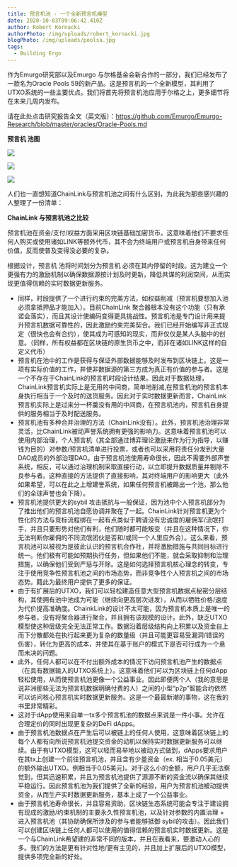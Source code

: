 ```yaml
---
title: 预言机池 - 一个全新预言机模型
date: 2020-10-03T09:06:42.410Z
author: Robert Kornacki
authorPhoto: /img/uploads/robert_kornacki.jpg
blogPhoto: /img/uploads/poolsa.jpg
tags:
  - Building Ergo
---
```

<!--StartFragment-->

作为Emurgo研究部以及Emurgo 与尔格基金会新合作的一部分，我们已经发布了一款名为Oracle Pools 59的新产品。这是预言机的一个全新模型，其利用了UTXO系统的一些主要优点。我们将首先将预言机池应用于尔格之上，更多细节将在未来几周内发布。

请在此处点击研究报告全文（英文版）：<https://github.com/Emurgo/Emurgo-Research/blob/master/oracles/Oracle-Pools.md>

**预言机 池图**

<!--EndFragment-->

![](/img/uploads/or1.jpg)

![](/img/uploads/or2.jpg)

![](/img/uploads/or3aa.jpg)

<!--StartFragment-->

人们也一直想知道ChainLink与预言机池之间有什么区别，为此我为那些感兴趣的人整理了一份清单：

<!--EndFragment-->

<!--StartFragment-->

**ChainLink 与预言机池之比较**

预言机池在资金/支付/权益方面采用区块链基础加密货币。这意味着他们不要求任何人购买或使用诸如LINK等额外代币，其不会为终端用户或预言机自身带来任何价值，反而使普及变得没必要的复杂。

根据设计，预言机 池将时间划分为预言机 必须在其内停留的时段。这为建立一个更强有力的激励机制以确保数据源按计划及时更新，降低共谋的利润空间，从而实现更值得信赖的实时数据更新服务。

* 同样，时段提供了一个进行约束的完美方法，如权益削减（预言机要想加入池必须拿抵押品才能加入）。目前ChainLink 聚合器根本没有这个功能（只有承诺会落实），而且其设计使编码变得更具挑战性。预言机池是专门设计用来提升预言机数据可靠性的，因此激励约束完美契合。我们已经开始编写非正式规定（很快也会有合约），使其成为可感知的现实，而非仅仅是某人头脑中的创意。（同样，所有权益都在区块链的原生货币之中，而非在诸如LINK这样的自定义代币）
* 预言机在池中的工作是获得与保证外部数据能够及时发布到区块链上。这是一项有实际价值的工作，并使非数据源的第三方成为真正有价值的参与者。这是一个不存在于ChainLink的预言机时段设计结果。因此对于数据处理，ChainLink预言机实际上是无用的中间商，简单地削减,在预言机池的预言机本身执行相当于一个及时的送货服务。因此对于实时数据更新而言，ChainLink 预言机实际上是过来分一杯羹没有用的中间商，在预言机池内，预言机自身提供的服务相当于及时配送服务。
* 预言机池有多种合并治理的方法（ChainLink没有）。此外，预言机池治理非常灵活，比ChainLink被动声誉系统拥有更强的影响力。这意味着预言机池可以使用内部治理，个人预言机（其全部通过博弈理论激励来作为行为指导，以赚钱为目的）对参数/预言机清单进行投票，或者也可以采用将责任分发到大量DAO成员的外部治理DAO。由于预言机池使用寿命很长，因此不需要外部声誉系统，相反，可以通过治理机制采取直接行动，以立即提升数据质量并剔除不良参与者。这种直接的方法提供了直接影响，其对终端用户的影响更大（此外如果希望，可以在此之上增建誉系统，如果任何预言机被踢出一个池，那么他们的全球声誉也会下降）。
* 预言机池提供更大的sybil 攻击抵抗与一般保证，因为池中个人预言机部分为了推出他们的预言机池自愿协调并聚在了一起。ChainLink针对预言机更为个性化的方法与竞标流程绑在一起有点类似于聘请没有忠诚度的雇佣军/流氓打手，并且只要形势对他们有利，他们随时都可能叛变（并且在这种情况下，你无法判断你雇佣的不同流氓团伙是否和/或同一个人里应外合）。这么来看，预言机池可以被视为是彼此认识的预言机合作社，并将激励措施与共同目标进行统一。他们极有可能如预期执行任务，但如果他们不能，就会采取抑制和治理措施，以确保他们受到严惩与开除。这是如何选择预言机核心理念的转变，专注于使用竞争性预言机池之间的市场态势，而非竞争性个人预言机之间的市场态势。籍此为最终用户提供了更多的保证。
* 由于有扩展后的UTXO，我们可以轻松建造任意大型预言机数据点秘密分层结构，其使拥有池中池成为可能（继续向更高层次进发），从而以牺牲价格/速度为代价提高准确度。ChainkLink的设计不太可能，因为预言机本质上是唯一的参与者，没有将聚合器进行聚合，并且拥有该规模的设计。此外，缺乏UTXO模型使这种层级完全无法正常工作。数据沿着层级结构向上积累以及资金自上而下分散都处在执行起来更为复杂的数量级（并且可能更容易受漏洞/错误的伤害），转化为更高的成本，并使其在基于账户的模式下是否可行成为一个悬而未决的问题。
* 此外，任何人都可以在不付出额外成本的情况下访问预言机池产生的数据点（在具有数据输入的UTXO系统上）。这意味着他们可以为区块链上任何dApp轻松使用，从而使预言机池更像一个公益事业。因此即便两个人（我的意思是说非洲那些无法为预言机数据明确付费的人）之间的小型“p2p”智能合约依然可以访问核心预言机实时数据更新服务。这是一个最最新潮的事物，这在我的书里非常精彩。
* 这对于dApp使用来自单一tx多个预言机池的数据点来说是一件小事。允许在合理定价的同时出现更复杂的DeFi dApps。
* 由于预言机池数据点在产生后可以被链上的任何人使用，这意味着区块链上的每个人都有向所说预言机池提交资金的动机以保持实时数据更新服务可以继续。由于有UTXO模型，这可以轻而易举地以被动方式做到，dApps要求用户在其tx上创建一个前往预言机池，并且含有少量资金（ex. 相当于0.05美元）的额外输出UTXO。例相当于0.05美元)。对于这么小的金额，用户几乎无法察觉到，但其迅速积累，并且为预言机池提供了源源不断的资金流以确保其继续平稳运行。因此预言机池为我们提供了全新的经验，用户为预言机池被动提供资金，从而生产实时数据更新服务，基本上成了一个公益事业。
* 由于预言机池寿命很长，并且容易资助，区块链生态系统可能会专注于建设拥有现成的激励/约束机制的主要永久性预言机池，以及针对参数的内置治理 + 进入预言机池（其协助确保所涉及的参与者能够抵御 sybil的攻击）。因此我们可以创建区块链上任何人都可以使用的值得信赖的预言机实时数据更新。这是一个与ChainLink希望建的非常不同的版本，并且在我看来，要激动人心的多。我们的方法是更有针对性地/更有主见的，并且加上扩展后的UTXO模型，提供多项完全新的好处。

<!--EndFragment-->